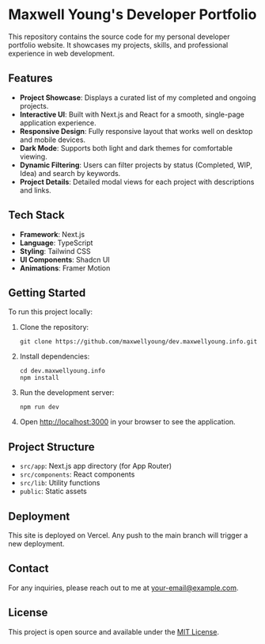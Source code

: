 # Maxwell Young's Developer Portfolio

This repository contains the source code for my personal developer portfolio website. It showcases my projects, skills, and professional experience in web development.

## Features

- **Project Showcase**: Displays a curated list of my completed and ongoing projects.
- **Interactive UI**: Built with Next.js and React for a smooth, single-page application experience.
- **Responsive Design**: Fully responsive layout that works well on desktop and mobile devices.
- **Dark Mode**: Supports both light and dark themes for comfortable viewing.
- **Dynamic Filtering**: Users can filter projects by status (Completed, WIP, Idea) and search by keywords.
- **Project Details**: Detailed modal views for each project with descriptions and links.

## Tech Stack

- **Framework**: Next.js
- **Language**: TypeScript
- **Styling**: Tailwind CSS
- **UI Components**: Shadcn UI
- **Animations**: Framer Motion

## Getting Started

To run this project locally:

1. Clone the repository:

   ```
   git clone https://github.com/maxwellyoung/dev.maxwellyoung.info.git
   ```

2. Install dependencies:

   ```
   cd dev.maxwellyoung.info
   npm install
   ```

3. Run the development server:

   ```
   npm run dev
   ```

4. Open [http://localhost:3000](http://localhost:3000) in your browser to see the application.

## Project Structure

- `src/app`: Next.js app directory (for App Router)
- `src/components`: React components
- `src/lib`: Utility functions
- `public`: Static assets

## Deployment

This site is deployed on Vercel. Any push to the main branch will trigger a new deployment.

## Contact

For any inquiries, please reach out to me at [your-email@example.com](mailto:your-email@example.com).

## License

This project is open source and available under the [MIT License](LICENSE).
